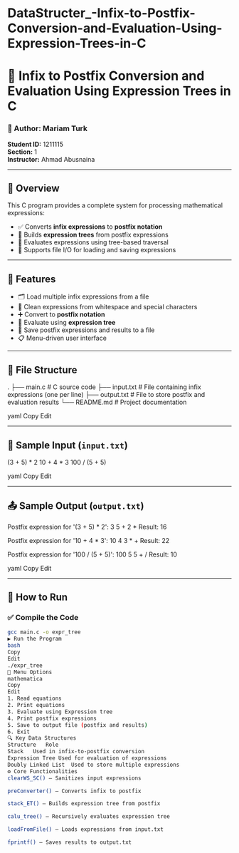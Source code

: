 # DataStructer_-Infix-to-Postfix-Conversion-and-Evaluation-Using-Expression-Trees-in-C
# 📐 Infix to Postfix Conversion and Evaluation Using Expression Trees in C

### 👤 Author: Mariam Turk  
**Student ID:** 1211115  
**Section:** 1  
**Instructor:** Ahmad Abusnaina  

---

## 🧠 Overview

This C program provides a complete system for processing mathematical expressions:

- ✅ Converts **infix expressions** to **postfix notation**
- 🌳 Builds **expression trees** from postfix expressions
- 🧮 Evaluates expressions using tree-based traversal
- 💾 Supports file I/O for loading and saving expressions

---

## 🔧 Features

- 🗂 Load multiple infix expressions from a file
- 📝 Clean expressions from whitespace and special characters
- ➕ Convert to **postfix notation**
- 🧠 Evaluate using **expression tree**
- 📄 Save postfix expressions and results to a file
- 📋 Menu-driven user interface

---

## 📁 File Structure

. ├── main.c # C source code ├── input.txt # File containing infix expressions (one per line) ├── output.txt # File to store postfix and evaluation results └── README.md # Project documentation

yaml
Copy
Edit

---

## 🧪 Sample Input (`input.txt`)

(3 + 5) * 2 10 + 4 * 3 100 / (5 + 5)

yaml
Copy
Edit

---

## 📤 Sample Output (`output.txt`)

Postfix expression for '(3 + 5) * 2': 3 5 + 2 * Result: 16

Postfix expression for '10 + 4 * 3': 10 4 3 * + Result: 22

Postfix expression for '100 / (5 + 5)': 100 5 5 + / Result: 10

yaml
Copy
Edit

---

## 🚀 How to Run

### ✅ Compile the Code
```bash
gcc main.c -o expr_tree
▶️ Run the Program
bash
Copy
Edit
./expr_tree
🧭 Menu Options
mathematica
Copy
Edit
1. Read equations
2. Print equations
3. Evaluate using Expression tree
4. Print postfix expressions
5. Save to output file (postfix and results)
6. Exit
🔍 Key Data Structures
Structure	Role
Stack	Used in infix-to-postfix conversion
Expression Tree	Used for evaluation of expressions
Doubly Linked List	Used to store multiple expressions
⚙️ Core Functionalities
clearWS_SC() – Sanitizes input expressions

preConverter() – Converts infix to postfix

stack_ET() – Builds expression tree from postfix

calu_tree() – Recursively evaluates expression tree

loadFromFile() – Loads expressions from input.txt

fprintf() – Saves results to output.txt
